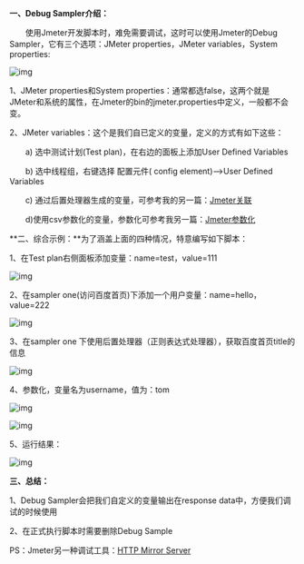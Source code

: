 **一、Debug Sampler介绍：**

　　使用Jmeter开发脚本时，难免需要调试，这时可以使用Jmeter的Debug Sampler，它有三个选项：JMeter properties，JMeter variables，System properties:

![img](https://images2015.cnblogs.com/blog/77835/201509/77835-20150930174249340-1970950864.jpg)

1、JMeter properties和System properties：通常都选false，这两个就是JMeter和系统的属性，在Jmeter的bin的jmeter.properties中定义，一般都不会变。

2、JMeter variables：这个是我们自已定义的变量，定义的方式有如下这些：

　　a) 选中测试计划(Test plan)，在右边的面板上添加User Defined Variables

　　b) 选中线程组，右键选择 配置元件( config element)-->User Defined Variables

　　c) 通过后置处理器生成的变量，可参考我的另一篇：[Jmeter关联](http://www.cnblogs.com/puresoul/p/4742587.html)[
](http://www.cnblogs.com/puresoul/p/4742587.html)

　　d)使用csv参数化的变量，参数化可参考我另一篇：[Jmeter参数化](http://www.cnblogs.com/puresoul/p/4742120.html)[
](http://www.cnblogs.com/puresoul/p/4742120.html)

 

**二、综合示例：**为了涵盖上面的四种情况，特意编写如下脚本：

1、在Test plan右侧面板添加变量：name=test，value=111

![img](https://images2015.cnblogs.com/blog/77835/201509/77835-20150930181550855-1741712160.jpg)

2、在sampler one(访问百度首页)下添加一个用户变量：name=hello，value=222

![img](https://images2015.cnblogs.com/blog/77835/201509/77835-20150930181608121-1934072358.jpg)

3、在sampler one 下使用后置处理器（正则表达式处理器），获取百度首页title的信息

![img](https://images2015.cnblogs.com/blog/77835/201509/77835-20150930181620371-1163176037.jpg)

4、参数化，变量名为username，值为：tom

![img](https://images2015.cnblogs.com/blog/77835/201509/77835-20150930181641824-536640955.jpg)

![img](https://images2015.cnblogs.com/blog/77835/201509/77835-20150930182206152-529323432.jpg)

 

5、运行结果：

![img](https://images2015.cnblogs.com/blog/77835/201509/77835-20150930181659230-1118317053.jpg)

  

 **三、总结：**

1、Debug Sampler会把我们自定义的变量输出在response data中，方便我们调试的时候使用

2、在正式执行脚本时需要删除Debug Sample

 

 

PS：Jmeter另一种调试工具：[HTTP Mirror Server](http://www.cnblogs.com/puresoul/p/4907655.html)


